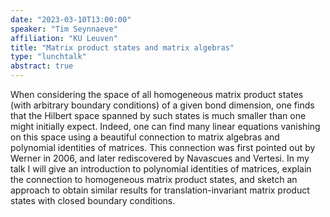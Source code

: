```yaml
---
date: "2023-03-10T13:00:00"
speaker: "Tim Seynnaeve"
affiliation: "KU Leuven"
title: "Matrix product states and matrix algebras"
type: "lunchtalk"
abstract: true
---
```


When considering the space of all homogeneous matrix product states (with arbitrary boundary conditions) of a given bond dimension, one finds that the Hilbert space spanned by such states is much smaller than one might initially expect. Indeed, one can find many linear equations vanishing on this space using a beautiful connection to matrix algebras and polynomial identities of matrices. This connection was first pointed out by Werner in 2006, and later rediscovered by Navascues and Vertesi. In my talk I will give an introduction to polynomial identities of matrices, explain the connection to homogeneous matrix product states, and sketch an approach to obtain similar results for translation-invariant matrix product states with closed boundary conditions.
